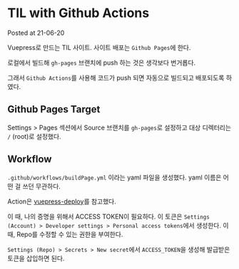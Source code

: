 # TIL with Github Actions

Posted at 21-06-20

Vuepress로 만드는 TIL 사이트. 사이트 배포는 `Github Pages`에 한다.

로컬에서 빌드해 `gh-pages` 브랜치에 push 하는 것은 생각보다 번거롭다.

그래서 `Github Actions`를 사용해 코드가 push 되면 자동으로 빌드되고 배포되도록 하였다.

## Github Pages Target

Settings > Pages 섹션에서 Source 브랜치를 `gh-pages`로 설정하고 대상 디렉터리는 `/` (root)로 설정했다.

## Workflow

`.github/workflows/buildPage.yml` 이라는 yaml 파일을 생성했다. yaml 이름은 어떤 걸 쓰던 무관하다.

Action은 [vuepress-deploy](https://github.com/marketplace/actions/vuepress-deploy)를 참고했다.

이 때, 나의 증명을 위해서 ACCESS TOKEN이 필요하다. 이 토큰은 `Settings (Account) > Developer settings > Personal access tokens`에서 생성한다. 이 때, Repo를 수정할 수 있는 권한을 부여한다.

`Settings (Repo) > Secrets > New secret`에서 `ACCESS_TOKEN`을 생성해 발급받은 토큰을 삽입하면 된다.